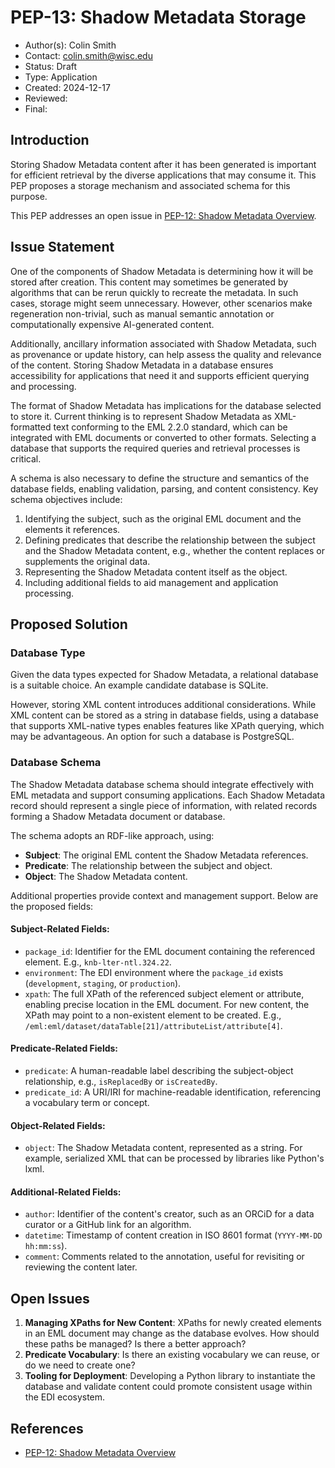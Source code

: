 # PEP-13: Shadow Metadata Storage



* Author(s): Colin Smith
* Contact: colin.smith@wisc.edu
* Status: Draft
* Type: Application
* Created: 2024-12-17
* Reviewed:
* Final:


## Introduction

Storing Shadow Metadata content after it has been generated is important for efficient retrieval by the diverse applications that may consume it. This PEP proposes a storage mechanism and associated schema for this purpose.

This PEP addresses an open issue in [PEP-12: Shadow Metadata Overview](peps/pep-12.md).


## Issue Statement

One of the components of Shadow Metadata is determining how it will be stored after creation. This content may sometimes be generated by algorithms that can be rerun quickly to recreate the metadata. In such cases, storage might seem unnecessary. However, other scenarios make regeneration non-trivial, such as manual semantic annotation or computationally expensive AI-generated content.

Additionally, ancillary information associated with Shadow Metadata, such as provenance or update history, can help assess the quality and relevance of the content. Storing Shadow Metadata in a database ensures accessibility for applications that need it and supports efficient querying and processing.

The format of Shadow Metadata has implications for the database selected to store it. Current thinking is to represent Shadow Metadata as XML-formatted text conforming to the EML 2.2.0 standard, which can be integrated with EML documents or converted to other formats. Selecting a database that supports the required queries and retrieval processes is critical.

A schema is also necessary to define the structure and semantics of the database fields, enabling validation, parsing, and content consistency. Key schema objectives include:



1. Identifying the subject, such as the original EML document and the elements it references.
2. Defining predicates that describe the relationship between the subject and the Shadow Metadata content, e.g., whether the content replaces or supplements the original data.
3. Representing the Shadow Metadata content itself as the object.
4. Including additional fields to aid management and application processing.


## Proposed Solution


### Database Type

Given the data types expected for Shadow Metadata, a relational database is a suitable choice. An example candidate database is SQLite.

However, storing XML content introduces additional considerations. While XML content can be stored as a string in database fields, using a database that supports XML-native types enables features like XPath querying, which may be advantageous. An option for such a database is PostgreSQL.


### Database Schema

The Shadow Metadata database schema should integrate effectively with EML metadata and support consuming applications. Each Shadow Metadata record should represent a single piece of information, with related records forming a Shadow Metadata document or database.

The schema adopts an RDF-like approach, using:



* **Subject**: The original EML content the Shadow Metadata references.
* **Predicate**: The relationship between the subject and object.
* **Object**: The Shadow Metadata content.

Additional properties provide context and management support. Below are the proposed fields:


#### Subject-Related Fields:



* `package_id`: Identifier for the EML document containing the referenced element. E.g., `knb-lter-ntl.324.22`.
* `environment`: The EDI environment where the `package_id` exists (`development`, `staging`, or `production`).
* `xpath`: The full XPath of the referenced subject element or attribute, enabling precise location in the EML document. For new content, the XPath may point to a non-existent element to be created. E.g., `/eml:eml/dataset/dataTable[21]/attributeList/attribute[4]`.


#### Predicate-Related Fields:



* `predicate`: A human-readable label describing the subject-object relationship, e.g., `isReplacedBy` or `isCreatedBy`.
* `predicate_id`: A URI/IRI for machine-readable identification, referencing a vocabulary term or concept.


#### Object-Related Fields:



* `object`: The Shadow Metadata content, represented as a string. For example, serialized XML that can be processed by libraries like Python's lxml.


#### Additional-Related Fields:



* `author`: Identifier of the content's creator, such as an ORCiD for a data curator or a GitHub link for an algorithm.
* `datetime`: Timestamp of content creation in ISO 8601 format (`YYYY-MM-DD hh:mm:ss`).
* `comment`: Comments related to the annotation, useful for revisiting or reviewing the content later.


## Open Issues



1. **Managing XPaths for New Content**: XPaths for newly created elements in an EML document may change as the database evolves. How should these paths be managed? Is there a better approach?
2. **Predicate Vocabulary**: Is there an existing vocabulary we can reuse, or do we need to create one?
3. **Tooling for Deployment**: Developing a Python library to instantiate the database and validate content could promote consistent usage within the EDI ecosystem.


## References



* [PEP-12: Shadow Metadata Overview](peps/pep-12.md)